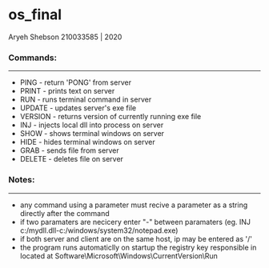 # os_final


Aryeh Shebson 210033585 | 2020
### Commands: 
---------------
- PING - return 'PONG' from server 
- PRINT - prints text on server 
- RUN - runs terminal command in server 
- UPDATE - updates server's exe file 
- VERSION - returns version of currently running exe file 
- INJ - injects local dll into process on server 
- SHOW - shows terminal windows on server 
- HIDE - hides terminal windows on server 
- GRAB - sends file from server 
- DELETE - deletes file on server
### Notes:
--------------
* any command using a parameter must recive a parameter as a string directly after the command
* if two paramaters are necicery enter "-" between paramaters (eg. INJ c:/mydll.dll-c:/windows/system32/notepad.exe)
* if both server and client are on the same host, ip may be entered as '/'
* the program runs automaticlly on startup the registry key responsible in located at Software\Microsoft\Windows\CurrentVersion\Run
